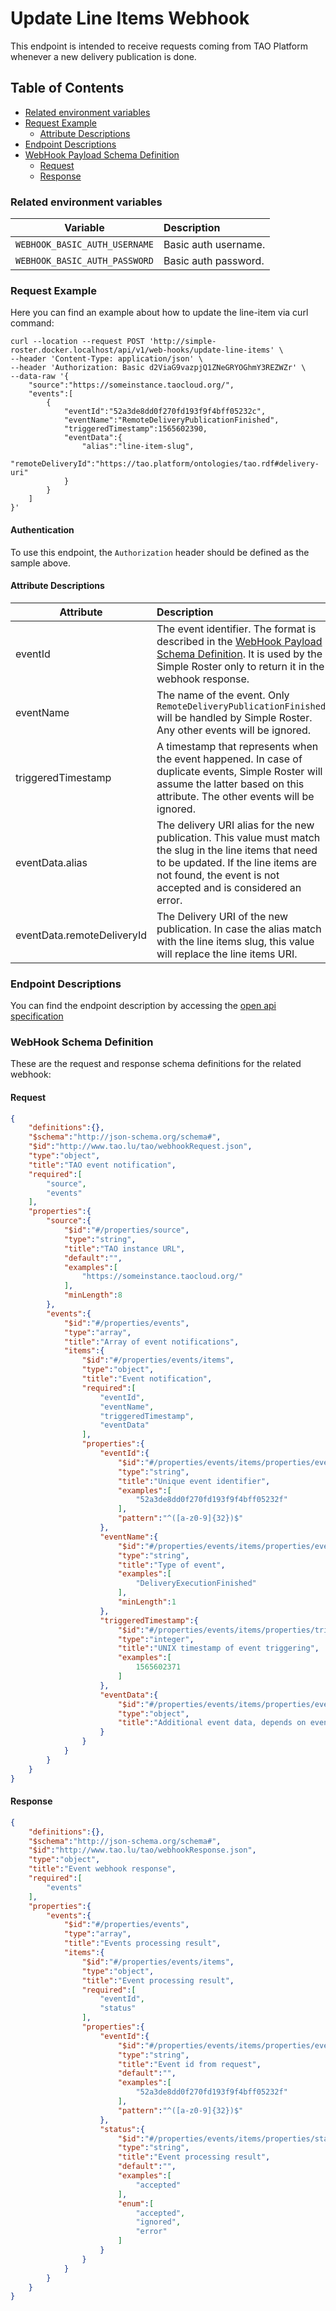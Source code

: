# Update Line Items Webhook

This endpoint is intended to receive requests coming from TAO Platform whenever a new delivery publication is done.

## Table of Contents

- [Related environment variables](#related-environment-variables)
- [Request Example](#request-example)
    - [Attribute Descriptions](#attribute-descriptions)
- [Endpoint Descriptions](#endpoint-descriptions)
- [WebHook Payload Schema Definition](#webhook-schema-definition)
    - [Request](#request)
    - [Response](#response)

### Related environment variables

| Variable | Description |
| -------- |:------------|
| `WEBHOOK_BASIC_AUTH_USERNAME` | Basic auth username. |
| `WEBHOOK_BASIC_AUTH_PASSWORD` | Basic auth password. |

### Request Example

Here you can find an example about how to update the line-item via curl command:

```shell script
curl --location --request POST 'http://simple-roster.docker.localhost/api/v1/web-hooks/update-line-items' \
--header 'Content-Type: application/json' \
--header 'Authorization: Basic d2ViaG9vazpjQ1ZNeGRYOGhmY3REZWZr' \
--data-raw '{
	"source":"https://someinstance.taocloud.org/",
	"events":[
        {
			"eventId":"52a3de8dd0f270fd193f9f4bff05232c",
			"eventName":"RemoteDeliveryPublicationFinished",
			"triggeredTimestamp":1565602390,
			"eventData":{
				"alias":"line-item-slug",
				"remoteDeliveryId":"https://tao.platform/ontologies/tao.rdf#delivery-uri"
			}
		}
	]
}'
```

#### Authentication

To use this endpoint, the `Authorization` header should be defined as the sample above.

#### Attribute Descriptions

| Attribute                  | Description                                                                                                                                                                                                      |
| ---------------------------|:-----------------------------------------------------------------------------------------------------------------------------------------------------------------------------------------------------------------|
| eventId                    | The event identifier. The format is described in the [WebHook Payload Schema Definition](#webhook-schema-definition). It is used by the Simple Roster only to return it in the webhook response.                 |
| eventName                  | The name of the event. Only `RemoteDeliveryPublicationFinished` will be handled by Simple Roster. Any other events will be ignored.                                                                              |
| triggeredTimestamp         | A timestamp that represents when the event happened. In case of duplicate events, Simple Roster will assume the latter based on this attribute. The other events will be ignored.                                |
| eventData.alias            | The delivery URI alias for the new publication. This value must match the slug in the line items that need to be updated. If the line items are not found, the event is not accepted and is considered an error. |
| eventData.remoteDeliveryId | The Delivery URI of the new publication. In case the alias match with the line items slug, this value will replace the line items URI.                                                                           |

### Endpoint Descriptions

You can find the endpoint description by accessing the [open api specification](../../openapi/api_v1.yml)

### WebHook Schema Definition

These are the request and response schema definitions for the related webhook:

#### Request
```json
{
	"definitions":{},
	"$schema":"http://json-schema.org/schema#",
	"$id":"http://www.tao.lu/tao/webhookRequest.json",
	"type":"object",
	"title":"TAO event notification",
	"required":[
		"source",
		"events"
	],
	"properties":{
		"source":{
			"$id":"#/properties/source",
			"type":"string",
			"title":"TAO instance URL",
			"default":"",
			"examples":[
				"https://someinstance.taocloud.org/"
			],
			"minLength":8
		},
		"events":{
			"$id":"#/properties/events",
			"type":"array",
			"title":"Array of event notifications",
			"items":{
				"$id":"#/properties/events/items",
				"type":"object",
				"title":"Event notification",
				"required":[
					"eventId",
					"eventName",
					"triggeredTimestamp",
					"eventData"
				],
				"properties":{
					"eventId":{
						"$id":"#/properties/events/items/properties/eventId",
						"type":"string",
						"title":"Unique event identifier",
						"examples":[
							"52a3de8dd0f270fd193f9f4bff05232f"
						],
						"pattern":"^([a-z0-9]{32})$"
					},
					"eventName":{
						"$id":"#/properties/events/items/properties/eventName",
						"type":"string",
						"title":"Type of event",
						"examples":[
							"DeliveryExecutionFinished"
						],
						"minLength":1
					},
					"triggeredTimestamp":{
						"$id":"#/properties/events/items/properties/triggeredTimestamp",
						"type":"integer",
						"title":"UNIX timestamp of event triggering",
						"examples":[
							1565602371
						]
					},
					"eventData":{
						"$id":"#/properties/events/items/properties/eventData",
						"type":"object",
						"title":"Additional event data, depends on eventName"
					}
				}
			}
		}
	}
}
```

#### Response

```json
{
	"definitions":{},
	"$schema":"http://json-schema.org/schema#",
	"$id":"http://www.tao.lu/tao/webhookResponse.json",
	"type":"object",
	"title":"Event webhook response",
	"required":[
		"events"
	],
	"properties":{
		"events":{
			"$id":"#/properties/events",
			"type":"array",
			"title":"Events processing result",
			"items":{
				"$id":"#/properties/events/items",
				"type":"object",
				"title":"Event processing result",
				"required":[
					"eventId",
					"status"
				],
				"properties":{
					"eventId":{
						"$id":"#/properties/events/items/properties/eventId",
						"type":"string",
						"title":"Event id from request",
						"default":"",
						"examples":[
							"52a3de8dd0f270fd193f9f4bff05232f"
						],
						"pattern":"^([a-z0-9]{32})$"
					},
					"status":{
						"$id":"#/properties/events/items/properties/status",
						"type":"string",
						"title":"Event processing result",
						"default":"",
						"examples":[
							"accepted"
						],
						"enum":[
							"accepted",
							"ignored",
							"error"
						]
					}
				}
			}
		}
	}
}
```
